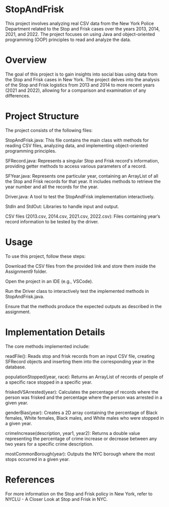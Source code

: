 # StopAndFrisk
This project involves analyzing real CSV data from the New York Police Department related to the Stop and Frisk cases over the years 2013, 2014, 2021, and 2022. The project focuses on using Java and object-oriented programming (OOP) principles to read and analyze the data.

# Overview
The goal of this project is to gain insights into social bias using data from the Stop and Frisk cases in New York. The project delves into the analysis of the Stop and Frisk logistics from 2013 and 2014 to more recent years (2021 and 2022), allowing for a comparison and examination of any differences.

# Project Structure
The project consists of the following files:

StopAndFrisk.java: This file contains the main class with methods for reading CSV files, analyzing data, and implementing object-oriented programming principles.

SFRecord.java: Represents a singular Stop and Frisk record's information, providing getter methods to access various parameters of a record.

SFYear.java: Represents one particular year, containing an ArrayList of all the Stop and Frisk records for that year. It includes methods to retrieve the year number and all the records for the year.

Driver.java: A tool to test the StopAndFrisk implementation interactively.

StdIn and StdOut: Libraries to handle input and output.

CSV files (2013.csv, 2014.csv, 2021.csv, 2022.csv): Files containing year’s record information to be tested by the driver.

# Usage
To use this project, follow these steps:

Download the CSV files from the provided link and store them inside the Assignment9 folder.

Open the project in an IDE (e.g., VSCode).

Run the Driver class to interactively test the implemented methods in StopAndFrisk.java.

Ensure that the methods produce the expected outputs as described in the assignment.

# Implementation Details
The core methods implemented include:

readFile(): Reads stop and frisk records from an input CSV file, creating SFRecord objects and inserting them into the corresponding year in the database.

populationStopped(year, race): Returns an ArrayList of records of people of a specific race stopped in a specific year.

friskedVSArrested(year): Calculates the percentage of records where the person was frisked and the percentage where the person was arrested in a given year.

genderBias(year): Creates a 2D array containing the percentage of Black females, White females, Black males, and White males who were stopped in a given year.

crimeIncrease(description, year1, year2): Returns a double value representing the percentage of crime increase or decrease between any two years for a specific crime description.

mostCommonBorough(year): Outputs the NYC borough where the most stops occurred in a given year.

# References
For more information on the Stop and Frisk policy in New York, refer to NYCLU - A Closer Look at Stop and Frisk in NYC.
